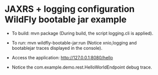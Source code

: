 # JAXRS + logging configuration WildFly bootable jar example

* To build: mvn package
(During build, the script logging.cli is applied).

* To run: mvn wildfly-bootable-jar:run
(Notice xnio,logging and bootablejar traces displayed in the console).

* Access the application: http://127.0.0.1:8080/hello
* Notice the com.example.demo.rest.HelloWorldEndpoint debug trace.
